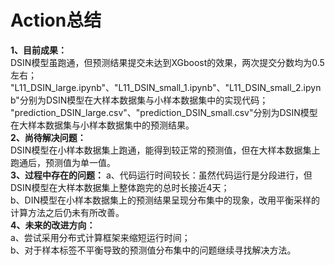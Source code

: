 #  Action总结  
**1、目前成果：**  
DSIN模型虽跑通，但预测结果提交未达到XGboost的效果，两次提交分数均为0.5左右；  
"L11_DSIN_large.ipynb"、"L11_DSIN_small_1.ipynb"、"L11_DSIN_small_2.ipynb"分别为DSIN模型在大样本数据集与小样本数据集中的实现代码；  
"prediction_DSIN_large.csv"、"prediction_DSIN_small.csv"分别为DSIN模型在大样本数据集与小样本数据集中的预测结果。  
**2、尚待解决问题：**  
DSIN模型在小样本数据集上跑通，能得到较正常的预测值，但在大样本数据集上跑通后，预测值为单一值。  
**3、过程中存在的问题：**
a、代码运行时间较长：虽然代码运行是分段进行，但DSIN模型在大样本数据集上整体跑完的总时长接近4天；  
b、DIN模型在小样本数据集上的预测结果呈现分布集中的现象，改用平衡采样的计算方法之后仍未有所改善。  
**4、未来的改进方向：**  
a、尝试采用分布式计算框架来缩短运行时间；  
b、对于样本标签不平衡导致的预测值分布集中的问题继续寻找解决方法。
